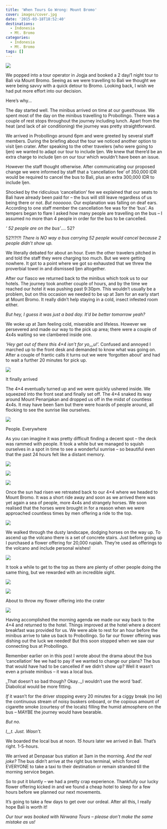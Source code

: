 ```yaml
---
title: 'When Tours Go Wrong: Mount Bromo'
cover: images/cover.jpg
date: '2015-03-18T18:52:40'
destinations:
  - Indonesia
  - Mt. Bromo
categories:
  - Indonesia
  - Mt. Bromo
tags: []
---
```

![](images/16707663747_0915afdfd8_k_d.jpg)

We popped into a tour operator in Jogja and booked a 2 day/1 night tour to Bali via Mount Bromo. Seeing as we were travelling to Bali we thought we were being savvy with a quick detour to Bromo. Looking back, I wish we had put more effort into our decision.

Here’s why…

The day started well. The minibus arrived on time at our guesthouse. We spent most of the day on the minibus travelling to Probollingo. There was a couple of rest stops throughout the journey including lunch. Apart from the heat (and lack of air conditioning) the journey was pretty straightforward.

We arrived in Probollingo around 6pm and were greeted by several staff members. During the briefing about the tour we noticed another option to visit Ijen crater. After speaking to the other travelers (who were going to Ijen) we wanted to adapt our tour to include Ijen. We knew that there’d be an extra charge to include Ijen on our tour which wouldn’t have been an issue.

However the staff thought otherwise. After communicating our proposed change we were informed by staff that a ‘cancellation fee’ of 350,000 IDR would be required to cancel the bus to Bali, plus an extra 300,000 IDR to include Ijen.

Shocked by the ridiculous ‘cancellation’ fee we explained that our seats to Bali have already been paid for – the bus will still leave regardless of us being there or not. _But noooooo_. Our explanation was falling on deaf ears. According to one staff member the cancellation fee was for the ‘bus’. As tempers began to flare I asked how many people are travelling on the bus – I assumed no more than 4 people in order for the bus to be cancelled.

_‘ 52 people are on the bus’_…. 52?

52?!?!?! _There is NO way a bus carrying 52 people would cancel because 2 people didn’t show up._

We literally debated for about an hour. Even the other travelers pitched in and told the staff they were charging too much. But we were getting nowhere. It got to a point where we got so exhausted that we threw the proverbial towel in and dismissed Ijen altogether.

After our fiasco we returned back to the minibus which took us to our hotels. The journey took another couple of hours, and by the time we reached our hotel it was pushing past 9:30pm. This wouldn’t usually be a problem, but on this occasion we needed to be up at 3am for an early start at Mount Bromo. It really didn’t help staying in a cold, insect infested room either.

_But hey, I guess it was just a bad day. It’d be better tomorrow yeah?_

We woke up at 3am feeling cold, miserable and lifeless. However we persevered and made our way to the pick up area; there were a couple of 4x4s waiting so we clambered inside one.

_‘Hey get out of there this 4×4 isn’t for yo__u!’._ Confused and annoyed I marched up to the front desk and demanded to know what was going on. After a couple of frantic calls it turns out we were ‘forgotten about’ and had to wait a further 20 minutes for pick up.

![](images/16858311452_ed91e506ac_k_d.jpg)

It finally arrived

The 4×4 eventually turned up and we were quickly ushered inside. We squeezed into the front seat and finally set off. The 4×4 snaked its way around Mount Penanjakan and dropped us off in the midst of countless 4x4s. It may have been 5am but there were hoards of people around, all flocking to see the sunrise like ourselves.

![](images/16237146544_81ac479751_k_d.jpg)

People. Everywhere

As you can imagine it was pretty difficult finding a decent spot – the deck was rammed with people. It took a while but we managed to squish ourselves in a spot in time to see a wonderful sunrise – so beautiful even that the past 24 hours felt like a distant memory.

![](images/sunrisebromo.jpg)

![](images/bromo.jpg)

![](images/16645370997_6b6e2ec521_k_d.jpg)

Once the sun had risen we retreated back to our 4×4 where we headed to Mount Bromo. It was a short ride away and soon as we arrived there was yet again a sea of people, more 4x4s and strangely horses. We soon realised that the horses were brought in for a reason when we were approached countless times by men offering a ride to the top.

![](images/16668030779_d60e6deb66_k_d.jpg)

We walked through the dusty landscape, dodging horses on the way up. To ascend up the volcano there is a set of concrete stairs. Just before going up I purchased a flower offering for 20,000 rupiah. They’re used as offerings to the volcano and include personal wishes!

![](images/16231617154_231a54e57e_k_d-584x1024.jpg)

It took a while to get to the top as there are plenty of other people doing the same thing, but we rewarded with an incredible sight.

![](images/16652413677_bc5fcf31da_k_d.jpg)

![](images/16593306563_bdec97f6d2_k_d-576x1024.jpg)

About to throw my flower offering into the crater

![](images/16666742730_421872f207_o_d.jpg)

Having accomplished the morning agenda we made our way back to the 4×4 and returned to the hotel. Things improved at the hotel where a decent breakfast was provided for us. We were able to rest for an hour before the minibus arrive to take us back to Probollingo. So far our flower offering was dishing out the luck we needed! But this soon stopped when we saw our connecting bus at Probollingo.

Remember earlier on in this post I wrote about the drama about the bus ‘cancellation’ fee we had to pay if we wanted to change our plans? The bus that would have had to be cancelled if we didn’t show up? Well it wasn’t even a private minibus – it was a local bus.

_That doesn’t so bad though? Okay.._I wouldn’t use the word ‘bad’. Diabolical would be more fitting.

_If_ it wasn’t for the driver stopping every 20 minutes for a ciggy break (no lie) the continuous stream of noisy buskers onboard, or the copious amount of cigarette smoke (courtesy of the locals) filling the humid atmosphere on the bus – MAYBE the journey would have bearable.

_But no._

_I__t. Just. Wasn’t._

We boarded the local bus at noon. _15 hours_ later we arrived in Bali. That’s right. 1-5-hours.

We arrived at Denpasar bus station at 3am in the morning. _And the real joke?_ The bus didn’t arrive at the right bus terminal, which forced EVERYONE to take a taxi to their destination or remain stranded till the morning service began.

So to put it bluntly – we had a pretty crap experience. Thankfully our lucky flower offering kicked in and we found a cheap hotel to sleep for a few hours before we planned our next movements.

It’s going to take a few days to get over our ordeal. After all this, I really hope Bali is worth it!

_Our tour was booked with Nirwana Tours – please don’t make the same mistake as us!_
